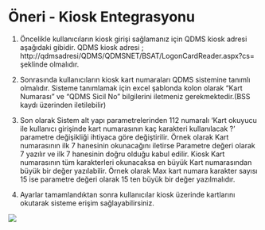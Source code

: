 # Öneri - Kiosk Entegrasyonu

1)	Öncelikle kullanıcıların kiosk girişi sağlamanız için QDMS kiosk adresi aşağıdaki gibidir. QDMS kiosk adresi  ; 
http://qdmsadresi/QDMS/QDMSNET/BSAT/LogonCardReader.aspx?cs=   şeklinde olmalıdır. 

2)	Sonrasında kullanıcıların kiosk kart numaraları QDMS sistemine tanımlı olmalıdır. Sisteme tanımlamak için excel şablonda kolon olarak “Kart Numarası” ve “QDMS Sicil No” bilgilerini iletmeniz gerekmektedir.(BSS kaydı üzerinden iletilebilir)

3)	Son olarak Sistem alt yapı parametrelerinden 112 numaralı ‘Kart okuyucu ile kullanıcı girişinde kart numarasının kaç karakteri kullanılacak ?’ parametre değişikliği ihtiyaca göre değiştirilir. Örnek olarak Kart numarasının ilk 7 hanesinin okunacağını iletirse Parametre değeri olarak 7 yazılır ve ilk 7 hanesinin doğru olduğu kabul edilir. Kiosk Kart numarasının tüm karakterleri okunacaksa en büyük Kart numarasından büyük bir değer yazılabilir. Örnek olarak Max kart numara karakter sayısı 15 ise parametre değeri olarak 15 ten büyük bir değer yazılmalıdır.
4)	Ayarlar tamamlandıktan sonra kullanıcılar kiosk üzerinde kartlarını okutarak sisteme erişim sağlayabilirsiniz.  


![](https://docsbimser.blob.core.windows.net/imagecontainer/Kiosk.png-9b1593e8-8629-4186-adf9-aa2896fbde0e.png)

